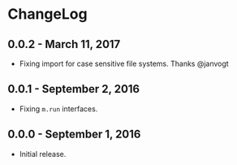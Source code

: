 # ChangeLog

## 0.0.2 - March 11, 2017
* Fixing import for case sensitive file systems. Thanks @janvogt

## 0.0.1 - September 2, 2016
* Fixing `m.run` interfaces.

## 0.0.0 - September 1, 2016
* Initial release.
